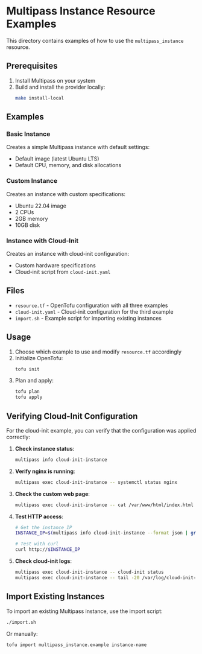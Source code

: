 # Multipass Instance Resource Examples

This directory contains examples of how to use the `multipass_instance` resource.

## Prerequisites

1. Install Multipass on your system
2. Build and install the provider locally:
   ```bash
   make install-local
   ```

## Examples

### Basic Instance
Creates a simple Multipass instance with default settings:
- Default image (latest Ubuntu LTS)
- Default CPU, memory, and disk allocations

### Custom Instance
Creates an instance with custom specifications:
- Ubuntu 22.04 image
- 2 CPUs
- 2GB memory
- 10GB disk

### Instance with Cloud-Init
Creates an instance with cloud-init configuration:
- Custom hardware specifications
- Cloud-init script from `cloud-init.yaml`

## Files

- `resource.tf` - OpenTofu configuration with all three examples
- `cloud-init.yaml` - Cloud-init configuration for the third example
- `import.sh` - Example script for importing existing instances

## Usage

1. Choose which example to use and modify `resource.tf` accordingly
2. Initialize OpenTofu:
   ```bash
   tofu init
   ```
3. Plan and apply:
   ```bash
   tofu plan
   tofu apply
   ```

## Verifying Cloud-Init Configuration

For the cloud-init example, you can verify that the configuration was applied correctly:

1. **Check instance status**:
   ```bash
   multipass info cloud-init-instance
   ```

2. **Verify nginx is running**:
   ```bash
   multipass exec cloud-init-instance -- systemctl status nginx
   ```

3. **Check the custom web page**:
   ```bash
   multipass exec cloud-init-instance -- cat /var/www/html/index.html
   ```

4. **Test HTTP access**:
   ```bash
   # Get the instance IP
   INSTANCE_IP=$(multipass info cloud-init-instance --format json | grep -o '"ipv4":\["[^"]*"' | cut -d'"' -f4)
   
   # Test with curl
   curl http://$INSTANCE_IP
   ```

5. **Check cloud-init logs**:
   ```bash
   multipass exec cloud-init-instance -- cloud-init status
   multipass exec cloud-init-instance -- tail -20 /var/log/cloud-init-output.log
   ```

## Import Existing Instances

To import an existing Multipass instance, use the import script:
```bash
./import.sh
```

Or manually:
```bash
tofu import multipass_instance.example instance-name
```